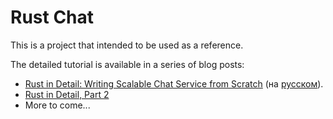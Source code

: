 # Rust Chat

This is a project that intended to be used as a reference.

The detailed tutorial is available in a series of blog posts:

* [Rust in Detail: Writing Scalable Chat Service from Scratch](http://nbaksalyar.github.io/2015/07/10/writing-chat-in-rust.html) (на [русском](http://habrahabr.ru/post/268609/)).
* [Rust in Detail, Part 2](nbaksalyar.github.io/2015/11/09/rust-in-detail-2.html)
* More to come...
